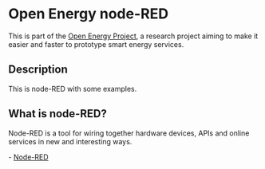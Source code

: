 # Open Energy node-RED

This is part of the [Open Energy Project](http://op-en.se/), a research project aiming to make it easier and faster to prototype smart energy services.

## Description

This is node-RED with some examples.

## What is node-RED?

Node-RED is a tool for wiring together hardware devices, APIs and online services in new and interesting ways.

\- [Node-RED](http://nodered.org/)
